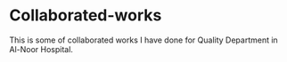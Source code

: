 # Collaborated-works
This is some of collaborated works I have done for Quality Department in Al-Noor Hospital.

